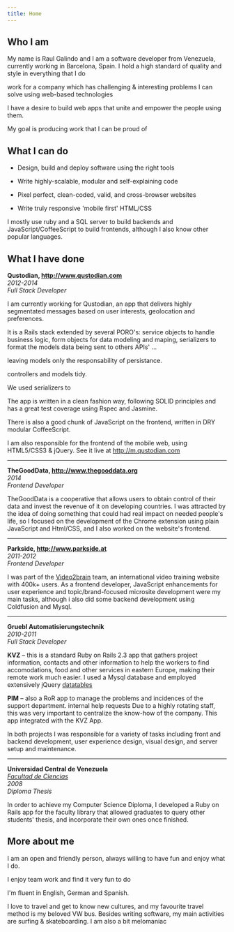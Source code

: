 ```yaml
---
title: Home
---
```




Who I am
--------

My name is Raul Galindo and I am a software developer from Venezuela, currently working in Barcelona, Spain. I hold a high standard of quality and style in everything that I do


work for a company which has challenging & interesting problems I can solve using web-based technologies

I have a desire to build web apps that unite and empower the people using them.

My goal is producing work that I can be proud of 

What I can do
-------------

* Design, build and deploy software using the right tools

* Write highly-scalable, modular and self-explaining code

* Pixel perfect, clean-coded, valid, and cross-browser websites

* Write truly responsive 'mobile first' HTML/CSS

I mostly use ruby and a SQL server to build backends and JavaScript/CoffeeScript to build frontends, although I also know other popular languages. 


What I have done
----------------

**Qustodian, <http://www.qustodian.com>**  
*2012-2014*  
*Full Stack Developer*

I am currently working for Qustodian, an app that delivers highly segmentated messages based on user interests, geolocation and preferences. 

It is a Rails stack extended by several PORO's: service objects to handle business logic, form objects for data modeling and maping, serializers to format the models data being sent to others APIs' ... 

leaving models only the responsability of persistance.

 controllers and models tidy.

We used serializers to 

The app is written in a clean fashion way, following SOLID principles and has a great test coverage using Rspec and Jasmine. 

There is also a good chunk of JavaScript on the frontend, written in DRY modular CoffeeScript.

I am also responsible for the frontend of the mobile web, using HTML5/CSS3 & jQuery. See it live at <http://m.qustodian.com>

* * *

**TheGoodData, <http://www.thegooddata.org>**  
*2014*  
*Frontend Developer*

TheGoodData is a cooperative that allows users to obtain control of their data and invest the revenue of it on developing countries. I was attracted by the idea of doing something that could had real impact on needed people's life, so I focused on the development of the Chrome extension using plain JavaScript and Html/CSS, and I also worked on the website's frontend.

* * *

**Parkside, <http://www.parkside.at>**  
*2011-2012*  
*Frontend Developer*  

I was part of the [Video2brain](http://www.video2brain.com) team, an international video training website with 400k+ users. As a frontend developer, JavaScript enhancements for user experience and topic/brand-focused microsite development were my main tasks, although i also did some backend development using Coldfusion and Mysql.

* * *

**Gruebl Automatisierungstechnik**  
*2010-2011*  
*Full Stack Developer*
 
**KVZ** – this is a standard Ruby on Rails 2.3 app that gathers project information, contacts and other information to help the workers to find accomodations, food and other services in eastern Europe, making their remote work much easier. I used a Mysql database and employed extensively jQuery [datatables](http://datatables.net)

**PIM** – also a RoR app to manage the problems and incidences of the support department. internal help requests Due to a highly rotating staff, this was very important to centralize the know-how of the company. This app integrated with the KVZ App.

In both projects I was responsible for a variety of tasks including front and backend development, user experience design, visual design, and server setup and maintenance.

* * *

**Universidad Central de Venezuela**  
*[Facultad de Ciencias](http://www.ciens.ucv.ve/ciens/)*  
*2008*  
*Diploma Thesis*

In order to achieve my Computer Science Diploma, I developed a Ruby on Rails app for the faculty library that allowed graduates to query other students' thesis, and incorporate their own ones once finished. 

More about me
-------------
I am an open and friendly person, always willing to have fun and enjoy what I do.

I enjoy team work and find it very fun to do

I'm fluent in English, German and Spanish. 

I love to travel and get to know new cultures, and my favourite travel method is my beloved VW bus.
Besides writing software, my main activities are surfing & skateboarding. I am also a bit melomaniac





